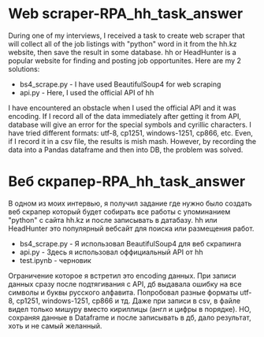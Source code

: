 <!-- - [eng](#web-scraper-rpa_hh_task_answer)  
- [рус](#веб-скрапер-rpa_hh_task_answer) -->

# Web scraper-RPA_hh_task_answer
During one of my interviews, I received a task to create web scraper that will collect all of the job listings with "python" word in it from the hh.kz website, then save the result in some database. hh or HeadHunter is a popular website for finding and posting job opportunites. 
Here are my 2 solutions:
- bs4_scrape.py - I have used BeautifulSoup4 for web scraping
- api.py - Here, I used the official API of hh

I have encountered an obstacle when I used the official API and it was encoding. If I record all of the data immediately after getting it from API, database will give an error for the special symbols and cyrillic characters. I have tried different formats: utf-8, cp1251, windows-1251, cp866, etc. Even, if I record it in a csv file, the results is mish mash. However, by recording the data into a Pandas dataframe and then into DB, the problem was solved.

# Веб скрапер-RPA_hh_task_answer
В одном из моих интервью, я получил задание где нужно было создать веб скрапер который будет собирать все работы с упоминанием "python" с сайта hh.kz и после записывать в датабазу. hh или HeadHunter это популярный вебсайт для поиска или размещения работ.

- bs4_scrape.py - Я использовал BeautifulSoup4 для веб скрапинга
- api.py - Здесь я использовал оффициальный API от hh
- test.ipynb - черновик

Ограничение которое я встретил это encoding данных. При записи данных сразу после подтягивания с API, дб выдавала ошибку на все символы и буквы русского алфавита. Попробовал разные форматы utf-8, cp1251, windows-1251, cp866 и тд. Даже при записи в csv, в файле видел только мишуру вместо кириллицы (англ и цифры в порядке). НО, сохраняя данные в Dataframe и после записывать в дб, дало результат, хоть и не самый желанный.  
